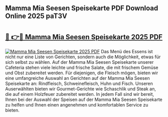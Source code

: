 ## Mamma Mia Seesen Speisekarte PDF Download Online 2025 paT3V

# <h2><a href="http://gc8qc46.nevu.top/?p=Mamma+Mia+Seesen+Speisekarte">🔗 👉🔴 Mamma Mia Seesen Speisekarte 2025 PDF</a></h2>

[![Mamma Mia Seesen Speisekarte 2025 PDF](https://i.imgur.com/dBaPXMq.png)](http://gc8qc46.nevu.top/?p=Mamma+Mia+Seesen+Speisekarte)
Das Menü des Essens ist nicht nur eine Liste von Gerichten, sondern auch die Möglichkeit, etwas für sich selbst zu wählen. Auf der Mamma Mia Seesen Speisekarte unserer Cafeteria stehen viele leichte und frische Salate, die mit frischem Gemüse und Obst zubereitet werden. Für diejenigen, die Fleisch mögen, bieten wir eine umfangreiche Auswahl an Gerichten auf der Mamma Mia Seesen Speisekarte an: Rindfleisch, Schweinefleisch, Huhn und Fisch. Unseren Auserwählten bieten wir Gourmet-Gerichte wie Schaschlik und Steak an, die auf einem Holzfeuer zubereitet werden. In jedem Fall sind wir bereit, Ihnen bei der Auswahl der Speisen auf der Mamma Mia Seesen Speisekarte zu helfen und Ihnen einen angenehmen und komfortablen Service zu bieten.
